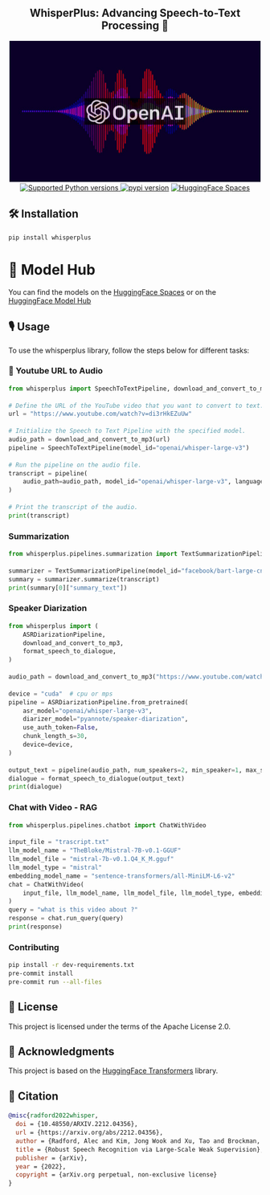 <div align="center">
<h2>
    WhisperPlus: Advancing Speech-to-Text Processing 🚀
</h2>
<div>
    <img width="500" alt="teaser" src="doc\openai-whisper.jpg">
</div>
<div>
    <a href="https://pypi.org/project/whisperplus" target="_blank">
        <img src="https://img.shields.io/pypi/pyversions/whisperplus.svg?color=%2334D058" alt="Supported Python versions">
    </a>
    <a href="https://badge.fury.io/py/whisperplus"><img src="https://badge.fury.io/py/whisperplus.svg" alt="pypi version"></a>
    <a href="https://huggingface.co/spaces/ArtGAN/WhisperPlus"><img src="https://huggingface.co/datasets/huggingface/badges/raw/main/open-in-hf-spaces-sm.svg" alt="HuggingFace Spaces"></a>
</div>
</div>

## 🛠️ Installation

```bash
pip install whisperplus
```

# 🤗 Model Hub

You can find the models on the [HuggingFace Spaces](https://huggingface.co/spaces/ArtGAN/WhisperPlus) or on the [HuggingFace Model Hub](https://huggingface.co/models?search=whisper)

## 🎙️ Usage

To use the whisperplus library, follow the steps below for different tasks:

### 🎵 Youtube URL to Audio

```python
from whisperplus import SpeechToTextPipeline, download_and_convert_to_mp3

# Define the URL of the YouTube video that you want to convert to text.
url = "https://www.youtube.com/watch?v=di3rHkEZuUw"

# Initialize the Speech to Text Pipeline with the specified model.
audio_path = download_and_convert_to_mp3(url)
pipeline = SpeechToTextPipeline(model_id="openai/whisper-large-v3")

# Run the pipeline on the audio file.
transcript = pipeline(
    audio_path=audio_path, model_id="openai/whisper-large-v3", language="english"
)

# Print the transcript of the audio.
print(transcript)
```

### Summarization

```python
from whisperplus.pipelines.summarization import TextSummarizationPipeline

summarizer = TextSummarizationPipeline(model_id="facebook/bart-large-cnn")
summary = summarizer.summarize(transcript)
print(summary[0]["summary_text"])
```

### Speaker Diarization

```python
from whisperplus import (
    ASRDiarizationPipeline,
    download_and_convert_to_mp3,
    format_speech_to_dialogue,
)

audio_path = download_and_convert_to_mp3("https://www.youtube.com/watch?v=mRB14sFHw2E")

device = "cuda"  # cpu or mps
pipeline = ASRDiarizationPipeline.from_pretrained(
    asr_model="openai/whisper-large-v3",
    diarizer_model="pyannote/speaker-diarization",
    use_auth_token=False,
    chunk_length_s=30,
    device=device,
)

output_text = pipeline(audio_path, num_speakers=2, min_speaker=1, max_speaker=2)
dialogue = format_speech_to_dialogue(output_text)
print(dialogue)
```

### Chat with Video - RAG
```python
from whisperplus.pipelines.chatbot import ChatWithVideo

input_file = "trascript.txt"
llm_model_name = "TheBloke/Mistral-7B-v0.1-GGUF"
llm_model_file = "mistral-7b-v0.1.Q4_K_M.gguf"
llm_model_type = "mistral"
embedding_model_name = "sentence-transformers/all-MiniLM-L6-v2"
chat = ChatWithVideo(
    input_file, llm_model_name, llm_model_file, llm_model_type, embedding_model_name
)
query = "what is this video about ?"
response = chat.run_query(query)
print(response)
```

### Contributing

```bash
pip install -r dev-requirements.txt
pre-commit install
pre-commit run --all-files
```

## 📜 License

This project is licensed under the terms of the Apache License 2.0.

## 🤗 Acknowledgments

This project is based on the [HuggingFace Transformers](https://github.com/huggingface/transformers) library.

## 🤗 Citation

```bibtex
@misc{radford2022whisper,
  doi = {10.48550/ARXIV.2212.04356},
  url = {https://arxiv.org/abs/2212.04356},
  author = {Radford, Alec and Kim, Jong Wook and Xu, Tao and Brockman, Greg and McLeavey, Christine and Sutskever, Ilya},
  title = {Robust Speech Recognition via Large-Scale Weak Supervision},
  publisher = {arXiv},
  year = {2022},
  copyright = {arXiv.org perpetual, non-exclusive license}
}
```
